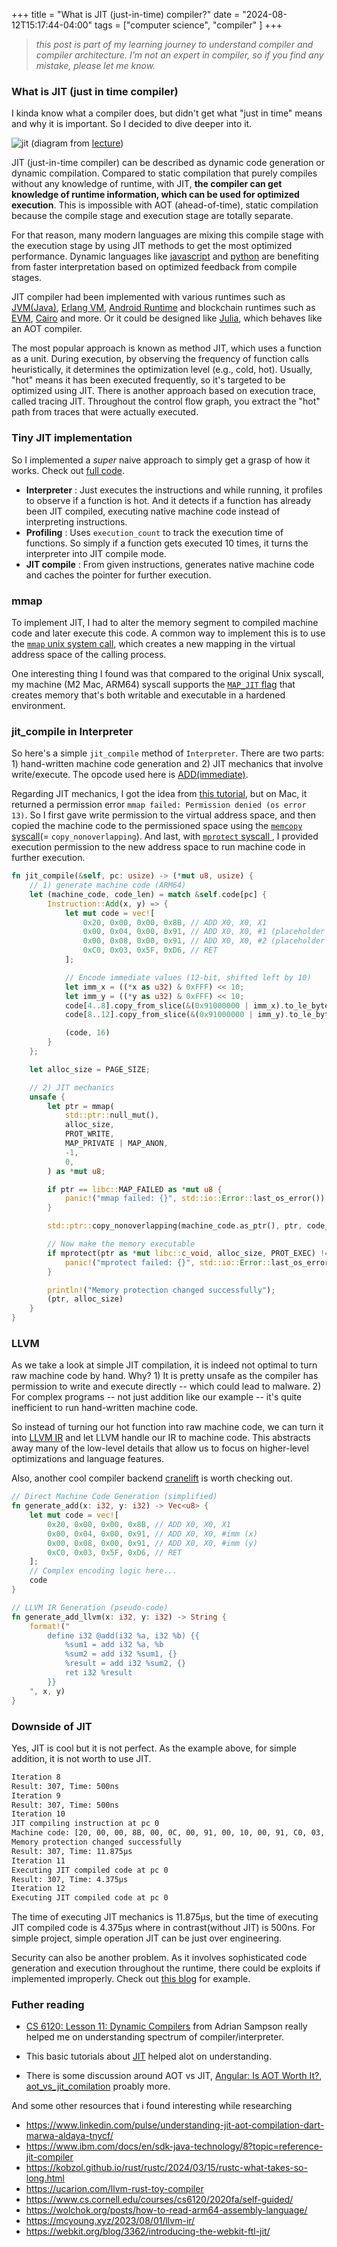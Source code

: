 +++
title = "What is JIT (just-in-time) compiler?"
date = "2024-08-12T15:17:44-04:00"
tags = ["computer science", "compiler" ]
+++

> _this post is part of my learning journey to understand compiler and compiler architecture. I'm not an expert in compiler, so if you find any mistake, please let me know._

### What is JIT (just in time compiler)

I kinda know what a compiler does, but didn't get what "just in time" means and why it is important. So I decided to dive deeper into it.

![jit](/images/jit.png)
(diagram from [lecture](https://vod.video.cornell.edu/media/1_ltb1t94i))

JIT (just-in-time compiler) can be described as dynamic code generation or dynamic compilation. Compared to static compilation that purely compiles without any knowledge of runtime, with JIT, **the compiler can get knowledge of runtime information, which can be used for optimized execution**. This is impossible with AOT (ahead-of-time), static compilation because the compile stage and execution stage are totally separate.

For that reason, many modern languages are mixing this compile stage with the execution stage by using JIT methods to get the most optimized performance. Dynamic languages like [javascript](https://v8.dev/blog/maglev) and [python](https://peps.python.org/pep-0744/) are benefiting from faster interpretation based on optimized feedback from compile stages.

JIT compiler had been implemented with various runtimes such as [JVM(Java)](https://www.ibm.com/docs/en/sdk-java-technology/8?topic=reference-jit-compiler), [Erlang VM](https://www.erlang.org/doc/apps/erts/beamasm.html), [Android Runtime](https://source.android.com/docs/core/runtime/jit-compiler) and blockchain runtimes such as [EVM](https://www.paradigm.xyz/2024/06/revmc), [Cairo](https://github.com/lambdaclass/cairo_native) and more. Or it could be designed like [Julia](https://docs.julialang.org/en/v1/devdocs/eval/#dev-codegen), which behaves like an AOT compiler.

The most popular approach is known as method JIT, which uses a function as a unit. During execution, by observing the frequency of function calls heuristically, it determines the optimization level (e.g., cold, hot). Usually, "hot" means it has been executed frequently, so it's targeted to be optimized using JIT. There is another approach based on execution trace, called tracing JIT. Throughout the control flow graph, you extract the "hot" path from traces that were actually executed.

### Tiny JIT implementation

So I implemented a _super_ naive approach to simply get a grasp of how it works. Check out [full code](https://github.com/rkdud007/playground/blob/main/jit/src/main.rs).

- **Interpreter** : Just executes the instructions and while running, it profiles to observe if a function is hot. And it detects if a function has already been JIT compiled, executing native machine code instead of interpreting instructions.
- **Profiling** : Uses `execution_count` to track the execution time of functions. So simply if a function gets executed 10 times, it turns the interpreter into JIT compile mode.
- **JIT compile** : From given instructions, generates native machine code and caches the pointer for further execution.

### mmap

To implement JIT, I had to alter the memory segment to compiled machine code and later execute this code. A common way to implement this is to use the [`mmap` unix system call](https://man7.org/linux/man-pages/man2/mmap.2.html), which creates a new mapping in the virtual address space of the calling process.

One interesting thing I found was that compared to the original Unix syscall, my machine (M2 Mac, ARM64) syscall supports the [`MAP_JIT` flag](https://developer.apple.com/documentation/bundleresources/entitlements/com_apple_security_cs_allow-jit) that creates memory that's both writable and executable in a hardened environment.

### jit_compile in Interpreter

So here's a simple `jit_compile` method of `Interpreter`. There are two parts: 1) hand-written machine code generation and 2) JIT mechanics that involve write/execute. The opcode used here is [ADD(immediate)](https://developer.arm.com/documentation/dui0801/g/A64-General-Instructions/ADD--immediate-?lang=en).

Regarding JIT mechanics, I got the idea from [this tutorial](https://github.com/spencertipping/jit-tutorial), but on Mac, it returned a permission error `mmap failed: Permission denied (os error 13)`. So I first gave write permission to the virtual address space, and then copied the machine code to the permissioned space using the [`memcopy` syscall](https://man7.org/linux/man-pages/man3/memcpy.3.html)(= `copy_nonoverlapping`). And last, with [`mprotect` syscall ](https://man7.org/linux/man-pages/man2/mprotect.2.html), I provided execution permission to the new address space to run machine code in further execution.

```rust
fn jit_compile(&self, pc: usize) -> (*mut u8, usize) {
    // 1) generate machine code (ARM64)
    let (machine_code, code_len) = match &self.code[pc] {
        Instruction::Add(x, y) => {
            let mut code = vec![
                0x20, 0x00, 0x00, 0x8B, // ADD X0, X0, X1
                0x00, 0x04, 0x00, 0x91, // ADD X0, X0, #1 (placeholder for x)
                0x00, 0x08, 0x00, 0x91, // ADD X0, X0, #2 (placeholder for y)
                0xC0, 0x03, 0x5F, 0xD6, // RET
            ];

            // Encode immediate values (12-bit, shifted left by 10)
            let imm_x = ((*x as u32) & 0xFFF) << 10;
            let imm_y = ((*y as u32) & 0xFFF) << 10;
            code[4..8].copy_from_slice(&(0x91000000 | imm_x).to_le_bytes());
            code[8..12].copy_from_slice(&(0x91000000 | imm_y).to_le_bytes());

            (code, 16)
        }
    };

    let alloc_size = PAGE_SIZE;

    // 2) JIT mechanics
    unsafe {
        let ptr = mmap(
            std::ptr::null_mut(),
            alloc_size,
            PROT_WRITE,
            MAP_PRIVATE | MAP_ANON,
            -1,
            0,
        ) as *mut u8;

        if ptr == libc::MAP_FAILED as *mut u8 {
            panic!("mmap failed: {}", std::io::Error::last_os_error());
        }

        std::ptr::copy_nonoverlapping(machine_code.as_ptr(), ptr, code_len);

        // Now make the memory executable
        if mprotect(ptr as *mut libc::c_void, alloc_size, PROT_EXEC) != 0 {
            panic!("mprotect failed: {}", std::io::Error::last_os_error());
        }

        println!("Memory protection changed successfully");
        (ptr, alloc_size)
    }
}
```

### LLVM

As we take a look at simple JIT compilation, it is indeed not optimal to turn raw machine code by hand. Why? 1) It is pretty unsafe as the compiler has permission to write and execute directly -- which could lead to malware. 2) For complex programs -- not just addition like our example -- it's quite inefficient to run hand-written machine code.

So instead of turning our hot function into raw machine code, we can turn it into [LLVM IR](https://llvm.org/docs/LangRef.html#id1899) and let LLVM handle our IR to machine code. This abstracts away many of the low-level details that allow us to focus on higher-level optimizations and language features.

Also, another cool compiler backend [cranelift](https://cranelift.dev/) is worth checking out.

```rust
// Direct Machine Code Generation (simplified)
fn generate_add(x: i32, y: i32) -> Vec<u8> {
    let mut code = vec![
        0x20, 0x00, 0x00, 0x8B, // ADD X0, X0, X1
        0x00, 0x04, 0x00, 0x91, // ADD X0, X0, #imm (x)
        0x00, 0x08, 0x00, 0x91, // ADD X0, X0, #imm (y)
        0xC0, 0x03, 0x5F, 0xD6, // RET
    ];
    // Complex encoding logic here...
    code
}

// LLVM IR Generation (pseudo-code)
fn generate_add_llvm(x: i32, y: i32) -> String {
    format!("
        define i32 @add(i32 %a, i32 %b) {{
            %sum1 = add i32 %a, %b
            %sum2 = add i32 %sum1, {}
            %result = add i32 %sum2, {}
            ret i32 %result
        }}
    ", x, y)
}
```

### Downside of JIT

Yes, JIT is cool but it is not perfect. As the example above, for simple addition, it is not worth to use JIT.

```sh
Iteration 8
Result: 307, Time: 500ns
Iteration 9
Result: 307, Time: 500ns
Iteration 10
JIT compiling instruction at pc 0
Machine code: [20, 00, 00, 8B, 00, 0C, 00, 91, 00, 10, 00, 91, C0, 03, 5F, D6]
Memory protection changed successfully
Result: 307, Time: 11.875µs
Iteration 11
Executing JIT compiled code at pc 0
Result: 307, Time: 4.375µs
Iteration 12
Executing JIT compiled code at pc 0
```

The time of executing JIT mechanics is 11.875µs, but the time of executing JIT compiled code is 4.375µs where in contrast(without JIT) is 500ns. For simple project, simple operation JIT can be just over engineering.

Security can also be another problem. As it involves sophisticated code generation and execution throughout the runtime, there could be exploits if implemented improperly. Check out [this blog](https://googleprojectzero.blogspot.com/2020/09/jitsploitation-one.html?m=1) for example.

### Futher reading

- [CS 6120: Lesson 11: Dynamic Compilers](https://vod.video.cornell.edu/media/1_ltb1t94i) from Adrian Sampson really helped me on understanding spectrum of compiler/interpreter.

- This basic tutorials about [JIT](https://github.com/spencertipping/jit-tutorial) helped alot on understanding.

- There is some discussion around AOT vs JIT, [Angular: Is AOT Worth It?](https://blog.nrwl.io/angular-is-aot-worth-it-8fa02eaf64d4), [aot_vs_jit_comilation](https://www.reddit.com/r/Compilers/comments/19ctf7p/aot_vs_jit_comilation/) proably more.

And some other resources that i found interesting while researching

- https://www.linkedin.com/pulse/understanding-jit-aot-compilation-dart-marwa-aldaya-tnycf/
- https://www.ibm.com/docs/en/sdk-java-technology/8?topic=reference-jit-compiler
- https://kobzol.github.io/rust/rustc/2024/03/15/rustc-what-takes-so-long.html
- https://ucarion.com/llvm-rust-toy-compiler
- https://www.cs.cornell.edu/courses/cs6120/2020fa/self-guided/
- https://wolchok.org/posts/how-to-read-arm64-assembly-language/
- https://mcyoung.xyz/2023/08/01/llvm-ir/
- https://webkit.org/blog/3362/introducing-the-webkit-ftl-jit/
